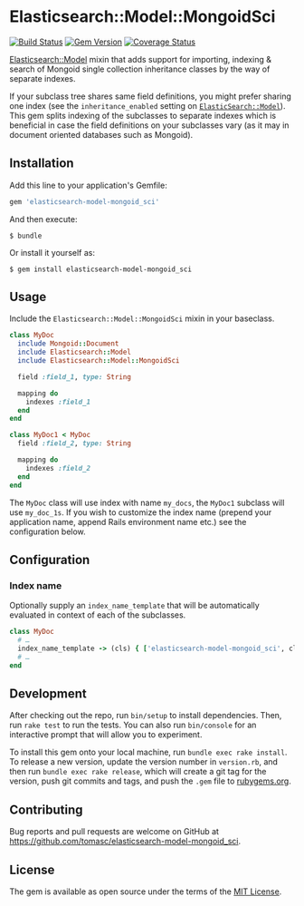 # Elasticsearch::Model::MongoidSci

[![Build Status](https://travis-ci.org/tomasc/elasticsearch-model-mongoid_sci.svg)](https://travis-ci.org/tomasc/elasticsearch-model-mongoid_sci) [![Gem Version](https://badge.fury.io/rb/elasticsearch-model-mongoid_sci.svg)](http://badge.fury.io/rb/elasticsearch-model-mongoid_sci) [![Coverage Status](https://img.shields.io/coveralls/tomasc/elasticsearch-model-mongoid_sci.svg)](https://coveralls.io/r/tomasc/elasticsearch-model-mongoid_sci)

[Elasticsearch::Model](https://github.com/elastic/elasticsearch-rails/tree/master/elasticsearch-model) mixin that adds support for importing, indexing & search of Mongoid single collection inheritance classes by the way of separate indexes.

If your subclass tree shares same field definitions, you might prefer sharing one index (see the `inheritance_enabled` setting on [`ElasticSearch::Model`](https://github.com/elastic/elasticsearch-rails/tree/master/elasticsearch-model#settings)). This gem splits indexing of the subclasses to separate indexes which is beneficial in case the field definitions on your subclasses vary (as it may in document oriented databases such as Mongoid).

## Installation

Add this line to your application's Gemfile:

```ruby
gem 'elasticsearch-model-mongoid_sci'
```

And then execute:

    $ bundle

Or install it yourself as:

    $ gem install elasticsearch-model-mongoid_sci

## Usage

Include the `Elasticsearch::Model::MongoidSci` mixin in your baseclass.

```ruby
class MyDoc
  include Mongoid::Document
  include Elasticsearch::Model
  include Elasticsearch::Model::MongoidSci

  field :field_1, type: String

  mapping do
    indexes :field_1
  end
end

class MyDoc1 < MyDoc
  field :field_2, type: String

  mapping do
    indexes :field_2
  end
end
```

The `MyDoc` class will use index with name `my_docs`, the `MyDoc1` subclass will use `my_doc_1s`. If you wish to customize the index name (prepend your application name, append Rails environment name etc.) see the configuration below.

## Configuration

### Index name

Optionally supply an `index_name_template` that will be automatically evaluated in context of each of the subclasses.

```ruby
class MyDoc
  # …
  index_name_template -> (cls) { ['elasticsearch-model-mongoid_sci', cls.model_name.plural].join('-') }
  # …
end
```

## Development

After checking out the repo, run `bin/setup` to install dependencies. Then, run `rake test` to run the tests. You can also run `bin/console` for an interactive prompt that will allow you to experiment.

To install this gem onto your local machine, run `bundle exec rake install`. To release a new version, update the version number in `version.rb`, and then run `bundle exec rake release`, which will create a git tag for the version, push git commits and tags, and push the `.gem` file to [rubygems.org](https://rubygems.org).

## Contributing

Bug reports and pull requests are welcome on GitHub at https://github.com/tomasc/elasticsearch-model-mongoid_sci.


## License

The gem is available as open source under the terms of the [MIT License](http://opensource.org/licenses/MIT).
